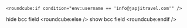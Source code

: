 	<roundcube:if condition="env:username == 'info@japjitravel.com'" />
hide bcc field
<roundcube:else />
show bcc field
<roundcube:endif />